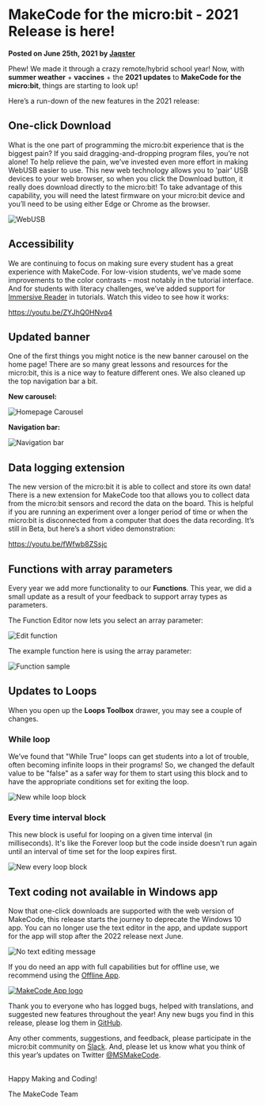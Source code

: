 # MakeCode for the micro:bit - 2021 Release is here!

**Posted on June 25th, 2021 by [Jaqster](https://github.com/jaqster)**

Phew! We made it through a crazy remote/hybrid school year! Now, with **summer weather** + **vaccines** + the **2021 updates** to **MakeCode for the micro:bit**, things are starting to look up!

Here’s a run-down of the new features in the 2021 release:

## One-click Download

What is the one part of programming the micro:bit experience that is the biggest pain? If you said dragging-and-dropping program files, you’re not alone! To help relieve the pain, we’ve invested even more effort in making WebUSB easier to use. This new web technology allows you to 'pair' USB devices to your web browser, so when you click the Download button, it really does download directly to the micro:bit! To take advantage of this capability, you will need the latest firmware on your micro:bit device and you’ll need to be using either Edge or Chrome as the browser.

![WebUSB](/static/blog/microbit/2021-release/webusb.gif)

## Accessibility

We are continuing to focus on making sure every student has a great experience with MakeCode. For low-vision students, we’ve made some improvements to the color contrasts – most notably in the tutorial interface. And for students with literacy challenges, we’ve added support for [Immersive Reader](https://education.microsoft.com/en-us/resource/9b010288) in tutorials. Watch this video to see how it works:

https://youtu.be/ZYJhQ0HNvq4

## Updated banner

One of the first things you might notice is the new banner carousel on the home page! There are so many great lessons and resources for the micro:bit, this is a nice way to feature different ones. We also cleaned up the top navigation bar a bit.

**New carousel:**

![Homepage Carousel](/static/blog/microbit/2021-release/carousel.gif)

**Navigation bar:**

![Navigation bar](/static/blog/microbit/2021-release/navbar.png)

## Data logging extension

The new version of the micro:bit it is able to collect and store its own data! There is a new extension for MakeCode too that allows you to collect data from the micro:bit sensors and record the data on the board. This is helpful if you are running an experiment over a longer period of time or when the micro:bit is disconnected from a computer that does the data recording. It’s still in Beta, but here’s a short video demonstration:

https://youtu.be/fWfwb8ZSsjc

## Functions with array parameters

Every year we add more functionality to our **Functions**. This year, we did a small update as a result of your feedback to support array types as parameters.

The Function Editor now lets you select an array parameter:

![Edit function](/static/blog/microbit/2021-release/edit-function.png)

The example function here is using the array parameter:

![Function sample](/static/blog/microbit/2021-release/function-sample.png)

## Updates to Loops

When you open up the **Loops Toolbox** drawer, you may see a couple of changes.

### While loop

We’ve found that "While True" loops can get students into a lot of trouble, often becoming infinite loops in their programs! So, we changed the default value to be "false" as a safer way for them to start using this block and to have the appropriate conditions set for exiting the loop.

![New while loop block](/static/blog/microbit/2021-release/while.png)

### Every time interval block

This new block is useful for looping on a given time interval (in milliseconds). It's like the Forever loop but the code inside doesn't run again until an interval of time set for the loop expires first.

![New every loop block](/static/blog/microbit/2021-release/every.png)

## Text coding not available in Windows app

Now that one-click downloads are supported with the web version of MakeCode, this release starts the journey to deprecate the Windows 10 app. You can no longer use the text editor in the app, and update support for the app will stop after the 2022 release next June.

![No text editing message](/static/blog/microbit/2021-release/no-text-editing.png)

If you do need an app with full capabilities but for offline use, we recommend using the [Offline App](https://makecode.microbit.org/offline).

[![MakeCode App logo](/static/blog/microbit/2021-release/app-logo.png)](https://makecode.microbit.org/offline)

Thank you to everyone who has logged bugs, helped with translations, and suggested new features throughout the year! Any new bugs you find in this release, please log them in [GitHub](https://github.com/Microsoft/pxt-microbit/issues).

Any other comments, suggestions, and feedback, please participate in the micro:bit community on [Slack](https://tech.microbit.org/get-involved/where-to-find/). And, please let us know what you think of this year’s updates on Twitter [@MSMakeCode](https://twitter.com/MSMakeCode).

<br/>
Happy Making and Coding!

The MakeCode Team
